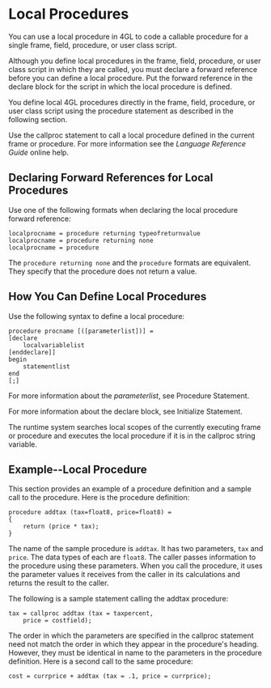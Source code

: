 # Local Procedures

You can use a local procedure in 4GL to code a callable procedure for a single frame, field, procedure, or user class script.

Although you define local procedures in the frame, field, procedure, or user class script in which they are called, you must declare a forward reference before you can define a local procedure. Put the forward reference in the declare block for the script in which the local procedure is defined.

You define local 4GL procedures directly in the frame, field, procedure, or user class script using the procedure statement as described in the following section.

Use the callproc statement to call a local procedure defined in the current frame or procedure. For more information see the *Language Reference Guide* online help.

## Declaring Forward References for Local Procedures

Use one of the following formats when declaring the local procedure forward reference:

```
localprocname = procedure returning typeofreturnvalue
localprocname = procedure returning none
localprocname = procedure
```

The `procedure returning none` and the `procedure` formats are equivalent. They specify that the procedure does not return a value.

## How You Can Define Local Procedures

Use the following syntax to define a local procedure:

```
procedure procname [([parameterlist])] = 
[declare
    localvariablelist
[enddeclare]]
begin 
    statementlist
end
[;]
```

For more information about the *parameterlist*, see Procedure Statement.

For more information about the declare block, see Initialize Statement.

The runtime system searches local scopes of the currently executing frame or procedure and executes the local procedure if it is in the callproc string variable.

## Example--Local Procedure

This section provides an example of a procedure definition and a sample call to the procedure. Here is the procedure definition:

```
procedure addtax (tax=float8, price=float8) = 
{
    return (price * tax);
}
```

The name of the sample procedure is `addtax`. It has two parameters, `tax` and `price`. The data types of each are `float8`. The caller passes information to the procedure using these parameters. When you call the procedure, it uses the parameter values it receives from the caller in its calculations and returns the result to the caller.

The following is a sample statement calling the addtax procedure:

```
tax = callproc addtax (tax = taxpercent, 
    price = costfield);
```

The order in which the parameters are specified in the callproc statement need not match the order in which they appear in the procedure's heading. However, they must be identical in name to the parameters in the procedure definition. Here is a second call to the same procedure:

```
cost = currprice + addtax (tax = .1, price = currprice);
```
